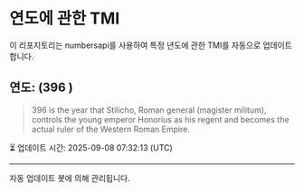 
# 연도에 관한 TMI

이 리포지토리는 numbersapi를 사용하여 특정 년도에 관한 TMI를 자동으로 업데이트합니다.

## 연도: (396 )
> 396 is the year that Stilicho, Roman general (magister militum), controls the young emperor Honorius as his regent and becomes the actual ruler of the Western Roman Empire.

⏳ 업데이트 시간: 2025-09-08 07:32:13 (UTC)

---
자동 업데이트 봇에 의해 관리됩니다.
